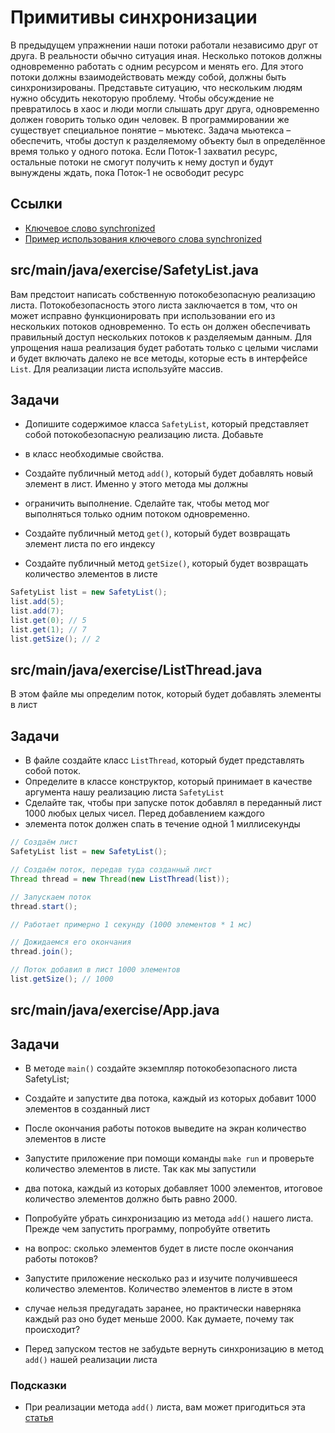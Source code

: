 # Примитивы синхронизации

В предыдущем упражнении наши потоки работали независимо друг от друга. В реальности обычно ситуация иная. Несколько 
потоков должны одновременно работать с одним ресурсом и менять его. Для этого потоки должны взаимодействовать между 
собой, должны быть синхронизированы. Представьте ситуацию, что нескольким людям нужно обсудить некоторую проблему. 
Чтобы обсуждение не превратилось в хаос и люди могли слышать друг друга, одновременно должен говорить только один человек. 
В программировании же существует специальное понятие – мьютекс. Задача мьютекса – обеспечить, чтобы доступ к 
разделяемому объекту был в определённое время только у одного потока. Если Поток-1 захватил ресурс, остальные потоки 
не смогут получить к нему доступ и будут вынуждены ждать, пока Поток-1 не освободит ресурс

## Ссылки

* [Ключевое слово synchronized](https://docs.oracle.com/javase/tutorial/essential/concurrency/syncmeth.html)
* [Пример использования ключевого слова synchronized](https://www.baeldung.com/java-synchronized)

## src/main/java/exercise/SafetyList.java

Вам предстоит написать собственную потокобезопасную реализацию листа. Потокобезопасность этого листа заключается в том, 
что он может исправно функционировать при использовании его из нескольких потоков одновременно. 
То есть он должен обеспечивать правильный доступ нескольких потоков к разделяемым данным.
Для упрощения наша реализация будет работать только с целыми числами и будет включать далеко не все методы, 
которые есть в интерфейсе `List`. Для реализации листа используйте массив.

## Задачи

* Допишите содержимое класса `SafetyList`, который представляет собой потокобезопасную реализацию листа. Добавьте 
* в класс необходимые свойства.

* Создайте публичный метод `add()`, который будет добавлять новый элемент в лист. Именно у этого метода мы должны 
* ограничить выполнение. Сделайте так, чтобы метод мог выполняться только одним потоком одновременно.

* Создайте публичный метод `get()`, который будет возвращать элемент листа по его индексу

* Создайте публичный метод `getSize()`, который будет возвращать количество элементов в листе

```java
SafetyList list = new SafetyList();
list.add(5);
list.add(7);
list.get(0); // 5
list.get(1); // 7
list.getSize(); // 2
```

## src/main/java/exercise/ListThread.java

В этом файле мы определим поток, который будет добавлять элементы в лист

## Задачи

* В файле создайте класс `ListThread`, который будет представлять собой поток.
* Определите в классе конструктор, который принимает в качестве аргумента нашу реализацию листа `SafetyList`
* Сделайте так, чтобы при запуске поток добавлял в переданный лист 1000 любых целых чисел. Перед добавлением каждого 
* элемента поток должен спать в течение одной 1 миллисекунды

```java
// Создаём лист
SafetyList list = new SafetyList();

// Создаём поток, передав туда созданный лист
Thread thread = new Thread(new ListThread(list));

// Запускаем поток
thread.start();

// Работает примерно 1 секунду (1000 элементов * 1 мс)

// Дожидаемся его окончания
thread.join();

// Поток добавил в лист 1000 элементов
list.getSize(); // 1000
```

## src/main/java/exercise/App.java

## Задачи

* В методе `main()` создайте экземпляр потокобезопасного листа SafetyList;

* Создайте и запустите два потока, каждый из которых добавит 1000 элементов в созданный лист

* После окончания работы потоков выведите на экран количество элементов в листе

* Запустите приложение при помощи команды `make run` и проверьте количество элементов в листе. Так как мы запустили 
* два потока, каждый из которых добавляет 1000 элементов, итоговое количество элементов должно быть равно 2000.

* Попробуйте убрать синхронизацию из метода `add()` нашего листа. Прежде чем запустить программу, попробуйте ответить 
* на вопрос: сколько элементов будет в листе после окончания работы потоков?

* Запустите приложение несколько раз и изучите получившееся количество элементов. Количество элементов в листе в этом 
* случае нельзя предугадать заранее, но практически наверняка каждый раз оно будет меньше 2000. Как думаете, почему так происходит?

* Перед запуском тестов не забудьте вернуть синхронизацию в метод `add()` нашей реализации листа

### Подсказки

* При реализации метода `add()` листа, вам может пригодиться эта [статья](https://habr.com/ru/post/128269/)
